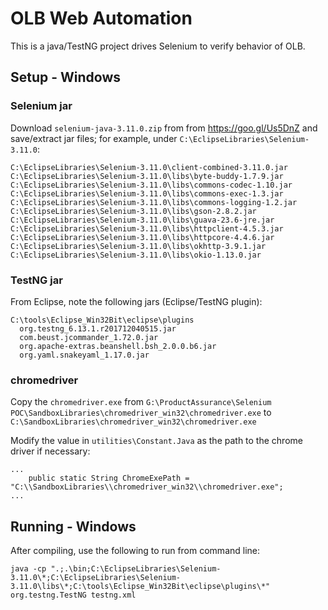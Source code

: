 # OLB Web Automation

This is a java/TestNG project drives Selenium to verify behavior of OLB.

## Setup - Windows

### Selenium jar

Download `selenium-java-3.11.0.zip` from from https://goo.gl/Us5DnZ and save/extract jar files; for example, under `C:\EclipseLibraries\Selenium-3.11.0`:

```
C:\EclipseLibraries\Selenium-3.11.0\client-combined-3.11.0.jar
C:\EclipseLibraries\Selenium-3.11.0\libs\byte-buddy-1.7.9.jar
C:\EclipseLibraries\Selenium-3.11.0\libs\commons-codec-1.10.jar
C:\EclipseLibraries\Selenium-3.11.0\libs\commons-exec-1.3.jar
C:\EclipseLibraries\Selenium-3.11.0\libs\commons-logging-1.2.jar
C:\EclipseLibraries\Selenium-3.11.0\libs\gson-2.8.2.jar
C:\EclipseLibraries\Selenium-3.11.0\libs\guava-23.6-jre.jar
C:\EclipseLibraries\Selenium-3.11.0\libs\httpclient-4.5.3.jar
C:\EclipseLibraries\Selenium-3.11.0\libs\httpcore-4.4.6.jar
C:\EclipseLibraries\Selenium-3.11.0\libs\okhttp-3.9.1.jar
C:\EclipseLibraries\Selenium-3.11.0\libs\okio-1.13.0.jar
```

### TestNG jar

From Eclipse, note the following jars (Eclipse/TestNG plugin):

```
C:\tools\Eclipse_Win32Bit\eclipse\plugins
  org.testng_6.13.1.r201712040515.jar
  com.beust.jcommander_1.72.0.jar
  org.apache-extras.beanshell.bsh_2.0.0.b6.jar
  org.yaml.snakeyaml_1.17.0.jar
```

### chromedriver

Copy the `chromedriver.exe` from `G:\ProductAssurance\Selenium POC\SandboxLibraries\chromedriver_win32\chromedriver.exe` to `C:\SandboxLibraries\chromedriver_win32\chromedriver.exe`

Modify the value in `utilities\Constant.Java` as the path to the chrome driver if necessary:

```
...
	public static String ChromeExePath =  "C:\\SandboxLibraries\\chromedriver_win32\\chromedriver.exe";
...
```

## Running - Windows

After compiling, use the following to run from command line:

```
java -cp ".;.\bin;C:\EclipseLibraries\Selenium-3.11.0\*;C:\EclipseLibraries\Selenium-3.11.0\libs\*;C:\tools\Eclipse_Win32Bit\eclipse\plugins\*" org.testng.TestNG testng.xml
```

